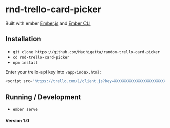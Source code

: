 # rnd-trello-card-picker
Built with ember [Ember.js](https://emberjs.com/) and [Ember CLI](https://ember-cli.com/) 

## Installation

* `git clone https://github.com/Machigatta/random-trello-card-picker`
* `cd rnd-trello-card-picker`
* `npm install`

Enter your trello-api key into `/app/index.html`:
```js
<script src="https://trello.com/1/client.js?key=XXXXXXXXXXXXXXXXXXXXXXXX"></script>
```

## Running / Development

* `ember serve`


#### Version 1.0